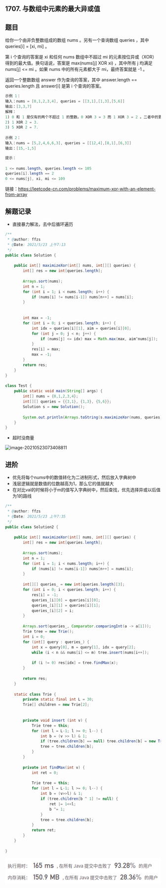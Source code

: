 ## 1707. 与数组中元素的最大异或值

## 题目

给你一个由非负整数组成的数组 nums 。另有一个查询数组 queries ，其中 queries[i] = [xi, mi] 。

第 i 个查询的答案是 xi 和任何 nums 数组中不超过 mi 的元素按位异或（XOR）得到的最大值。换句话说，答案是 max(nums[j] XOR xi) ，其中所有 j 均满足 nums[j] <= mi 。如果 nums 中的所有元素都大于 mi，最终答案就是 -1 。

返回一个整数数组 answer 作为查询的答案，其中 answer.length == queries.length 且 answer[i] 是第 i 个查询的答案。

```java
示例 1：
输入：nums = [0,1,2,3,4], queries = [[3,1],[1,3],[5,6]]
输出：[3,3,7]
解释：
1) 0 和 1 是仅有的两个不超过 1 的整数。0 XOR 3 = 3 而 1 XOR 3 = 2 。二者中的更大值是 3 。
2) 1 XOR 2 = 3.
3) 5 XOR 2 = 7.
    
示例 2：
输入：nums = [5,2,4,6,6,3], queries = [[12,4],[8,1],[6,3]]
输出：[15,-1,5]
```



```java
提示：

1 <= nums.length, queries.length <= 105
queries[i].length == 2
0 <= nums[j], xi, mi <= 109
```


链接：https://leetcode-cn.com/problems/maximum-xor-with-an-element-from-array

## 解题记录

+ 直接暴力解法，去中后循环遍历

```java
/**
 * @author: ffzs
 * @Date: 2021/5/23 上午7:13
 */
public class Solution {

    public int[] maximizeXor(int[] nums, int[][] queries) {
        int[] res = new int[queries.length];

        Arrays.sort(nums);
        int n = 1;
        for (int i = 1; i < nums.length; i++) {
            if (nums[i] != nums[i-1]) nums[n++] = nums[i];
        }
        

        int max = -1;
        for (int i = 0; i < queries.length; i++) {
            int idx = queries[i][1], aim = queries[i][0];
            for (int j = 0; j < n; j++) {
                if (nums[j] <= idx) max = Math.max(max, aim^nums[j]);
            }
            res[i] = max;
            max = -1;
        }
        return res;
    }
}

class Test {
    public static void main(String[] args) {
        int[] nums = {0,1,2,3,4};
        int[][] queries = {{3,1}, {1,3}, {5,6}};
        Solution s = new Solution();

        System.out.println(Arrays.toString(s.maximizeXor(nums, queries)));
    }
}
```

+ 超时没商量

![image-20210523073408811](https://gitee.com/ffzs/picture_go/raw/master/img/image-20210523073408811.png)



## 进阶

+ 优先将每个nums中的数值转化为二进制形式，然后放入字典树中
+ 浅层逻辑就是数值的位数越高为1，那么它的值就越大
+ 在对比val的时候将小于m的值写入字典树中，然后查找，优先选择异或以后值为1的路线

```java
/**
 * @author: ffzs
 * @Date: 2021/5/23 上午7:35
 */
public class Solution2 {

    public int[] maximizeXor(int[] nums, int[][] queries) {
        int[] res = new int[queries.length];

        Arrays.sort(nums);
        int n = 1;
        for (int i = 1; i < nums.length; i++) {
            if (nums[i] != nums[i-1]) nums[n++] = nums[i];
        }

        int[][] queries_ = new int[queries.length][3];
        for (int i = 0; i < queries.length; i++) {
            res[i] = -1;
            queries_[i][0] = queries[i][0];
            queries_[i][1] = queries[i][1];
            queries_[i][2] = i;
        }

        Arrays.sort(queries_, Comparator.comparingInt(a -> a[1]));
        Trie tree = new Trie();
        int i = 0;
        for (int[] query : queries_) {
            int x = query[0], m = query[1], idx = query[2];
            while (i < n && nums[i] <= m) tree.insert(nums[i++]);

            if (i != 0) res[idx] = tree.findMax(x);
        }

        return res;
    }

    static class Trie {
        private static final int L = 30;
        Trie[] children = new Trie[2];


        private void insert (int v) {
            Trie tree = this;
            for (int l = L-1; l >= 0; l--) {
                int b = (v >> l) & 1;
                if (tree.children[b] == null) tree.children[b] = new Trie();
                tree = tree.children[b];
            }
        }

        private int findMax(int v) {
            int ret = 0;

            Trie tree = this;
            for (int l = L-1; l >= 0; l--) {
                int b = (v>>l) & 1;
                if (tree.children[b ^ 1] != null) {
                    ret |= 1<<l;
                    b ^= 1;
                }
                tree = tree.children[b];
            }
            return ret;
        }
    }

}
```



![image-20210523092503987](README.assets/image-20210523092503987.png)

